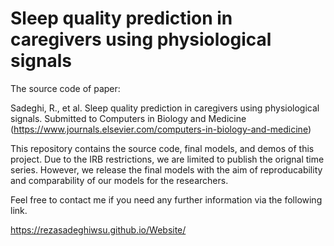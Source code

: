 # Sleep quality prediction in caregivers using physiological signals

The source code of paper:

Sadeghi, R., et al. Sleep quality prediction in caregivers using physiological signals. Submitted to Computers in Biology and Medicine (https://www.journals.elsevier.com/computers-in-biology-and-medicine)

This repository contains the source code, final models, and demos of this project. Due to the IRB restrictions, we are limited to publish the orignal time series. However, we release the final models with the aim of reproducability and comparability of our models for the researchers.

Feel free to contact me if you need any further information via the following link.

https://rezasadeghiwsu.github.io/Website/
